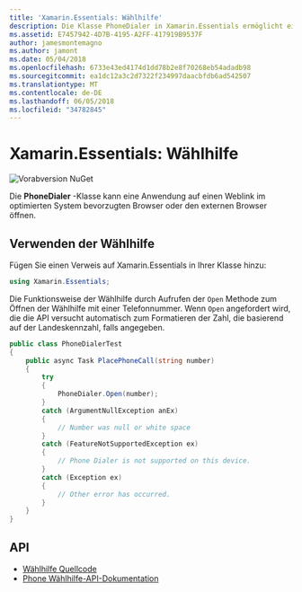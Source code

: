 ```yaml
---
title: 'Xamarin.Essentials: Wählhilfe'
description: Die Klasse PhoneDialer in Xamarin.Essentials ermöglicht einer Anwendung auf einen Weblink im optimierten System bevorzugten Browser oder den externen Browser öffnen.
ms.assetid: E7457942-4D7B-4195-A2FF-417919B9537F
author: jamesmontemagno
ms.author: jamont
ms.date: 05/04/2018
ms.openlocfilehash: 6733e43ed4174d1dd78b2e8f70268eb54adadb98
ms.sourcegitcommit: ea1dc12a3c2d7322f234997daacbfdb6ad542507
ms.translationtype: MT
ms.contentlocale: de-DE
ms.lasthandoff: 06/05/2018
ms.locfileid: "34782845"
---
```

# <a name="xamarinessentials-phone-dialer"></a>Xamarin.Essentials: Wählhilfe

![Vorabversion NuGet](~/media/shared/pre-release.png)

Die **PhoneDialer** -Klasse kann eine Anwendung auf einen Weblink im optimierten System bevorzugten Browser oder den externen Browser öffnen.

## <a name="using-phone-dialer"></a>Verwenden der Wählhilfe

Fügen Sie einen Verweis auf Xamarin.Essentials in Ihrer Klasse hinzu:

```csharp
using Xamarin.Essentials;
```

Die Funktionsweise der Wählhilfe durch Aufrufen der `Open` Methode zum Öffnen der Wählhilfe mit einer Telefonnummer. Wenn `Open` angefordert wird, die die API versucht automatisch zum Formatieren der Zahl, die basierend auf der Landeskennzahl, falls angegeben.

```csharp
public class PhoneDialerTest
{
    public async Task PlacePhoneCall(string number)
    {
        try
        {
            PhoneDialer.Open(number);
        }
        catch (ArgumentNullException anEx)
        {
            // Number was null or white space
        }
        catch (FeatureNotSupportedException ex)
        {
            // Phone Dialer is not supported on this device.
        }
        catch (Exception ex)
        {
            // Other error has occurred.
        }
    }
}
```

## <a name="api"></a>API

- [Wählhilfe Quellcode](https://github.com/xamarin/Essentials/tree/master/Xamarin.Essentials/PhoneDialer)
- [Phone Wählhilfe-API-Dokumentation](xref:Xamarin.Essentials.PhoneDialer)
